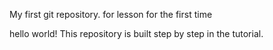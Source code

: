 My first git repository.
for lesson for the first time

hello world!
This repository is built step by step in the tutorial.
